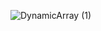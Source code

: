 ![DynamicArray (1)](https://github.com/Lisoferma/DynamicArray/assets/115818156/cd3e4ff6-ddcf-4cc7-a003-0b13acd16576)
